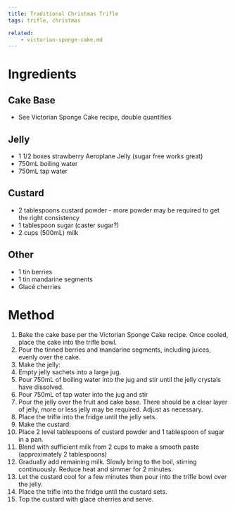 ```yaml
---
title: Traditional Christmas Trifle
tags: trifle, christmas

related:
    - victorian-sponge-cake.md
---
```


# Ingredients

## Cake Base

- See Victorian Sponge Cake recipe, double quantities

## Jelly

- 1 1/2 boxes strawberry Aeroplane Jelly (sugar free works great)
- 750mL boiling water
- 750mL tap water

## Custard

- 2 tablespoons custard powder - more powder may be required to get the right consistency
- 1 tablespoon sugar (caster sugar?)
- 2 cups (500mL) milk

## Other

- 1 tin berries
- 1 tin mandarine segments
- Glacé cherries

# Method

1.	Bake the cake base per the Victorian Sponge Cake recipe. Once cooled, place the cake into the trifle bowl.
2.	Pour the tinned berries and mandarine segments, including juices, evenly over the cake.
3.	Make the jelly:
1.	Empty jelly sachets into a large jug.
2.	Pour 750mL of boiling water into the jug and stir until the jelly crystals have dissolved.
3.	Pour 750mL of tap water into the jug and stir
4.	Pour the jelly over the fruit and cake base. There should be a clear layer of jelly, more or less jelly may be required. Adjust as necessary.
5.	Place the trifle into the fridge until the jelly sets.
6.	Make the custard:
1.	Place 2 level tablespoons of custard powder and 1 tablespoon of sugar in a pan.
2.	Blend with sufficient milk from 2 cups to make a smooth paste (approximately 2 tablespoons)
3.	Gradually add remaining milk. Slowly bring to the boil, stirring continuously. Reduce heat and simmer for 2 minutes.
7.	Let the custard cool for a few minutes then pour into the trifle bowl over the jelly.
8.	Place the trifle into the fridge until the custard sets.
9.	Top the custard with glacé cherries and serve.
